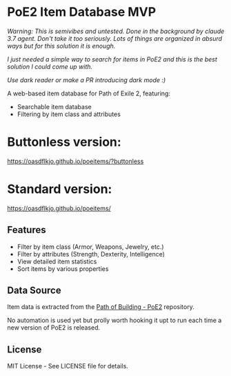 # PoE2 Item Database MVP

_Warning: This is semivibes and untested. Done in the background by claude 3.7 agent. Don't take it too seriously.
Lots of things are organized in absurd ways but for this solution it is enough._

_I just needed a simple way to search for items in PoE2 and this is the best solution I could come up with._

_Use dark reader or make a PR introducing dark mode :)_

A web-based item database for Path of Exile 2, featuring:
- Searchable item database
- Filtering by item class and attributes

# Buttonless version:

https://oasdflkjo.github.io/poeitems/?buttonless

# Standard version:

https://oasdflkjo.github.io/poeitems/

## Features

- Filter by item class (Armor, Weapons, Jewelry, etc.)
- Filter by attributes (Strength, Dexterity, Intelligence)
- View detailed item statistics
- Sort items by various properties

## Data Source

Item data is extracted from the [Path of Building - PoE2](https://github.com/PathOfBuildingCommunity/PathOfBuilding-PoE2) repository.

No automation is used yet but prolly worth hooking it upt to run each time a new version of PoE2 is released.

## License

MIT License - See LICENSE file for details. 